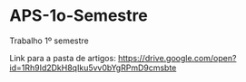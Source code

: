 # APS-1o-Semestre

Trabalho 1º semestre

Link para a pasta de artigos:
https://drive.google.com/open?id=1Rh9Id2DkH8qIku5vv0bYgRPmD9cmsbte
